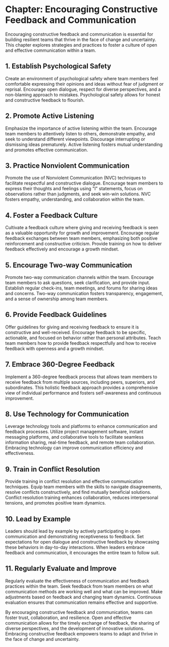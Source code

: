 Chapter: Encouraging Constructive Feedback and Communication
============================================================

Encouraging constructive feedback and communication is essential for building resilient teams that thrive in the face of change and uncertainty. This chapter explores strategies and practices to foster a culture of open and effective communication within a team.

**1. Establish Psychological Safety**
-------------------------------------

Create an environment of psychological safety where team members feel comfortable expressing their opinions and ideas without fear of judgment or reprisal. Encourage open dialogue, respect for diverse perspectives, and a non-blaming approach to mistakes. Psychological safety allows for honest and constructive feedback to flourish.

**2. Promote Active Listening**
-------------------------------

Emphasize the importance of active listening within the team. Encourage team members to attentively listen to others, demonstrate empathy, and seek to understand different viewpoints. Discourage interrupting or dismissing ideas prematurely. Active listening fosters mutual understanding and promotes effective communication.

**3. Practice Nonviolent Communication**
----------------------------------------

Promote the use of Nonviolent Communication (NVC) techniques to facilitate respectful and constructive dialogue. Encourage team members to express their thoughts and feelings using "I" statements, focus on observations rather than judgments, and seek win-win solutions. NVC fosters empathy, understanding, and collaboration within the team.

**4. Foster a Feedback Culture**
--------------------------------

Cultivate a feedback culture where giving and receiving feedback is seen as a valuable opportunity for growth and improvement. Encourage regular feedback exchanges between team members, emphasizing both positive reinforcement and constructive criticism. Provide training on how to deliver feedback effectively and encourage a growth mindset.

**5. Encourage Two-way Communication**
--------------------------------------

Promote two-way communication channels within the team. Encourage team members to ask questions, seek clarification, and provide input. Establish regular check-ins, team meetings, and forums for sharing ideas and concerns. Two-way communication fosters transparency, engagement, and a sense of ownership among team members.

**6. Provide Feedback Guidelines**
----------------------------------

Offer guidelines for giving and receiving feedback to ensure it is constructive and well-received. Encourage feedback to be specific, actionable, and focused on behavior rather than personal attributes. Teach team members how to provide feedback respectfully and how to receive feedback with openness and a growth mindset.

**7. Embrace 360-Degree Feedback**
----------------------------------

Implement a 360-degree feedback process that allows team members to receive feedback from multiple sources, including peers, superiors, and subordinates. This holistic feedback approach provides a comprehensive view of individual performance and fosters self-awareness and continuous improvement.

**8. Use Technology for Communication**
---------------------------------------

Leverage technology tools and platforms to enhance communication and feedback processes. Utilize project management software, instant messaging platforms, and collaborative tools to facilitate seamless information sharing, real-time feedback, and remote team collaboration. Embracing technology can improve communication efficiency and effectiveness.

**9. Train in Conflict Resolution**
-----------------------------------

Provide training in conflict resolution and effective communication techniques. Equip team members with the skills to navigate disagreements, resolve conflicts constructively, and find mutually beneficial solutions. Conflict resolution training enhances collaboration, reduces interpersonal tensions, and promotes positive team dynamics.

**10. Lead by Example**
-----------------------

Leaders should lead by example by actively participating in open communication and demonstrating receptiveness to feedback. Set expectations for open dialogue and constructive feedback by showcasing these behaviors in day-to-day interactions. When leaders embrace feedback and communication, it encourages the entire team to follow suit.

**11. Regularly Evaluate and Improve**
--------------------------------------

Regularly evaluate the effectiveness of communication and feedback practices within the team. Seek feedback from team members on what communication methods are working well and what can be improved. Make adjustments based on feedback and changing team dynamics. Continuous evaluation ensures that communication remains effective and supportive.

By encouraging constructive feedback and communication, teams can foster trust, collaboration, and resilience. Open and effective communication allows for the timely exchange of feedback, the sharing of diverse perspectives, and the development of innovative solutions. Embracing constructive feedback empowers teams to adapt and thrive in the face of change and uncertainty.
